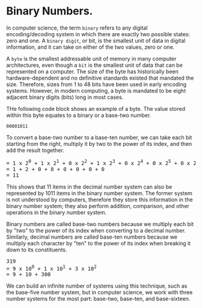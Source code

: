 # Binary Numbers.

In computer science, the term `binary` refers to any digital encoding/decoding system in which there are exactly two possible states: zero and one. A `binary digit`, or bit, is the smallest unit of data in digital information, and it can take on either of the two values, zero or one.

A `byte` is the smallest addressable unit of memory in many computer architectures, even though a `bit` is the smallest unit of data that can be represented on a computer. The size of the byte has historically been hardware-dependent and no definitive standards existed that mandated the size. Therefore, sizes from 1 to 48 bits have been used in early encoding systems. However, in modern computing, a byte is mandated to be eight adjacent binary digits (bits) long in most cases.

THe following code block shows an example of a byte. The value stored within this byte equates to a binary or a base-two number.

```
00001011
```

To convert a base-two number to a base-ten number, we can take each bit starting from the right, multiply it by two to the power of its index, and then add the result together.

<pre>
= 1 x 2<sup>0</sup> + 1 x 2<sup>1</sup> + 0 x 2<sup>2</sup> + 1 x 2<sup>3</sup> + 0 x 2<sup>4</sup> + 0 x 2<sup>5</sup> + 0 x 2<sup>6</sup> + 0 x 2<sup>7</sup> 
= 1 + 2 + 0 + 8 + 0 + 0 + 0 + 0 
= 11
</pre>

This shows that 11 items in the decimal number system can also be represented by 1011 items in the binary number system. The former system is not understood by computers, therefore they store this information in the binary number system; they also perform addition, comparison, and other operations in the binary number system.

Binary numbers are called base-two numbers because we multiply each bit by "two" to the power of its index when converting to a decimal number. Similarly, decimal numbers are called base-ten numbers because we multiply each character by "ten" to the power of its index when breaking it down to its constituents.

<pre>
319
= 9 x 10<sup>0</sup> + 1 x 10<sup>1</sup> + 3 x 10<sup>2</sup>
= 9 + 10 + 300
</pre>

We can build an infinite number of systems using this technique, such as the base-five number system, but in computer science, we work with three number systems for the most part: base-two, base-ten, and base-sixteen.
